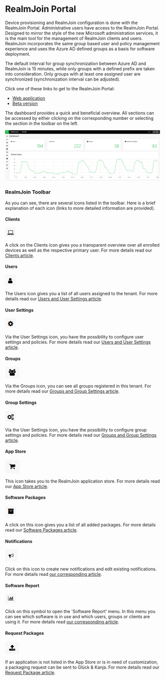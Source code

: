 # RealmJoin Portal

Device provisioning and RealmJoin configuration is done with the RealmJoin Portal. Administrative users have access to the RealmJoin Portal. Designed to mirror the style of the new Microsoft administration services, it is the main tool for the management of RealmJoin clients and users. RealmJoin incorporates the same group based user and policy management experience and uses the Azure AD defined groups as a basis for software deployment.

The default interval for group synchronization between Azure AD and RealmJoin is 15 minutes, while only groups with a defined prefix are taken into consideration. Only groups with at least one assigned user are synchronized (synchronization interval can be adjusted).

Click one of these links to get to the RealmJoin Portal:

* [Web application](https://realmjoin-web.azurewebsites.net)
* [Beta version](https://realmjoin-web-staging.azurewebsites.net)

The dashboard provides a quick and beneficial overview. All sections can be accessed by either clicking on the corresponding number or selecting the section in the toolbar on the left.

![](<../.gitbook/assets/realmjoin-portal-overview (1).PNG>)

### RealmJoin Toolbar

As you can see, there are several icons listed in the toolbar. Here is a brief explanation of each icon (links to more detailed information are provided).

#### Clients

![](<../.gitbook/assets/rj-ac-clientsicon (1).png>)

A click on the Clients icon gives you a transparent overview over all enrolled devices as well as the respective primary user. For more details read our [Clients article](clients.md).

#### Users

![](<../.gitbook/assets/rj-ac-usersicon (1).png>)

The Users icon gives you a list of all users assigned to the tenant. For more details read our [Users and User Settings article](users-and-user-settings.md).

#### User Settings

![](<../.gitbook/assets/rj-ac-usersettingsicon (1).png>)

Via the User Settings icon, you have the possibility to configure user settings and policies. For more details read our [Users and User Settings article](users-and-user-settings.md).

#### Groups

![](<../.gitbook/assets/rj-ac-groupsicon (1).png>)

Via the Groups icon, you can see all groups registered in this tenant. For more details read our [Groups and Group Settings article](groups-and-group-settings.md).

#### Group Settings

![](<../.gitbook/assets/rj-ac-groupsettingsicon (1).png>)

Via the User Settings icon, you have the possibility to configure group settings and policies. For more details read our [Groups and Group Settings article](groups-and-group-settings.md).

#### App Store

![](<../.gitbook/assets/rj-ac-storeicon (1).png>)

This icon takes you to the RealmJoin application store. For more details read our [App Store article](app-store.md).

#### Software Packages

![](<../.gitbook/assets/rj-ac-packagesicon (1).png>)

A click on this icon gives you a list of all added packages. For more details read our [Software Packages article](software-packages.md).

#### Notifications

![](<../.gitbook/assets/rj-notification-icon (1).png>)

Click on this icon to create new notifications and edit existing notifications. For more details read [our corresponding article](../core-features/notifications.md).

#### Software Report

![](<../.gitbook/assets/rj-software-report-icon (1).png>)

Click on this symbol to open the 'Software Report' menu. In this menu you can see which software is in use and which users, groups or clients are using it. For more details read [our corresponding article](../core-features/software-report.md).

#### Request Packages

![](<../.gitbook/assets/rj-ac-uploadicon (1).png>)

If an application is not listed in the App Store or is in need of customization, a packaging request can be sent to Glück & Kanja. For more details read our [Request Package article](request-package.md).

###
